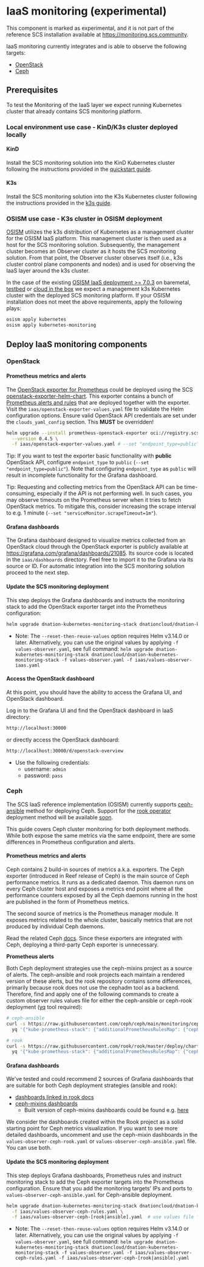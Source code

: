 # IaaS monitoring (experimental)

This component is marked as experimental, and it is not part of the reference SCS installation available
at https://monitoring.scs.community.

IaaS monitoring currently integrates and is able to observe the following targets:
- [OpenStack](#openstack)
- [Ceph](#ceph)

## Prerequisites

To test the Monitoring of the IaaS layer we expect running Kubernetes cluster that already contains
SCS monitoring platform.

### Local environment use case - KinD/K3s cluster deployed locally

#### KinD

Install the SCS monitoring solution into the KinD Kubernetes cluster following the instructions provided in
the [quickstart guide](quickstart.md).

#### K3s

Install the SCS monitoring solution into the K3s Kubernetes cluster following the instructions provided in
the [k3s guide](k3s.md).

### OSISM use case - K3s cluster in OSISM deployment

[OSISM](https://osism.tech/docs/guides/deploy-guide/services/kubernetes) utilizes the k3s distribution of Kubernetes
as a management cluster for the OSISM IaaS platform. This management cluster is then used as a host for
the SCS monitoring solution. Subsequently, the management cluster becomes an Observer cluster as it hosts
the SCS monitoring solution.
From that point, the Observer cluster observes itself (i.e., k3s cluster control plane components and nodes) and is used
for observing the IaaS layer around the k3s cluster.

In the case of the existing [OSISM IaaS deployment >= 7.0.3](https://osism.tech/docs/release-notes/osism-7#703) on
baremetal, [testbed](https://osism.tech/docs/guides/other-guides/testbed) or [cloud in the box](https://osism.tech/docs/guides/other-guides/cloud-in-a-box)
we expect a management k3s Kubernetes cluster with the deployed SCS monitoring platform.
If your OSISM installation does not meet the above requirements, apply the following plays:
```bash
osism apply kubernetes
osism apply kubernetes-monitoring
```

## Deploy IaaS monitoring components

### OpenStack

#### Prometheus metrics and alerts

The [OpenStack exporter for Prometheus](https://github.com/openstack-exporter) could be deployed using the SCS [openstack-exporter-helm-chart](https://github.com/SovereignCloudStack/openstack-exporter-helm-charts).
This exporter contains a bunch of [Prometheus alerts and rules](https://github.com/SovereignCloudStack/openstack-exporter-helm-charts/blob/master/charts/prometheus-openstack-exporter/templates/prometheusrule.yaml)
that are deployed together with the exporter.
Visit the `iaas/openstack-exporter-values.yaml` file to validate the Helm configuration options.
Ensure valid OpenStack API credentials are set under the `clouds_yaml_config` section. This **MUST** be overridden!

```bash
helm upgrade --install prometheus-openstack-exporter oci://registry.scs.community/openstack-exporter/prometheus-openstack-exporter \
  --version 0.4.5 \
  -f iaas/openstack-exporter-values.yaml # --set "endpoint_type=public" --set "serviceMonitor.scrapeTimeout=1m"
```

Tip: If you want to test the exporter basic functionality with **public** OpenStack API, configure `endpoint_type`
to `public` (`--set "endpoint_type=public"`). Note that configuring `endpoint_type` as `public` will result in
incomplete functionality for the Grafana dashboard.

Tip: Requesting and collecting metrics from the OpenStack API can be time-consuming, especially if the API is not
performing well. In such cases, you may observe timeouts on the Prometheus server when it tries to fetch OpenStack
metrics. To mitigate this, consider increasing the scrape interval to e.g. 1 minute (`--set "serviceMonitor.scrapeTimeout=1m"`).

#### Grafana dashboards

The Grafana dashboard designed to visualize metrics collected from an OpenStack cloud through the OpenStack exporter
is publicly available at https://grafana.com/grafana/dashboards/21085. Its source code is located in the
`iaas/dashboards` directory. Feel free to import it to the Grafana via its source or ID.
For automatic integration into the SCS monitoring solution proceed to the next step.

#### Update the SCS monitoring deployment

This step deploys the Grafana dashboards and instructs the monitoring stack to add the OpenStack exporter target into the Prometheus configuration:

```bash
helm upgrade dnation-kubernetes-monitoring-stack dnationcloud/dnation-kubernetes-monitoring-stack --reset-then-reuse-values -f iaas/values-observer-iaas.yaml
```

- Note: The `--reset-then-reuse-values` option requires Helm v3.14.0 or later. Alternatively, you can use the original values
  by applying `-f values-observer.yaml`, see full command: `helm upgrade dnation-kubernetes-monitoring-stack dnationcloud/dnation-kubernetes-monitoring-stack -f values-observer.yaml -f iaas/values-observer-iaas.yaml`

#### Access the OpenStack dashboard

At this point, you should have the ability to access the Grafana UI, and OpenStack dashboard.

Log in to the Grafana UI and find the OpenStack dashboard in IaaS directory:
```bash
http://localhost:30000
```
or directly access the OpenStack dashboard:
```bash
http://localhost:30000/d/openstack-overview
```

- Use the following credentials:
  - username: `admin`
  - password: `pass`

### Ceph

The SCS IaaS reference implementation (OSISM) currently supports [ceph-ansible](https://github.com/ceph/ceph-ansible)
method for deploying Ceph. Support for the [rook operator](https://github.com/rook/rook) deployment method will be available [soon](https://github.com/osism/issues/issues/881).

This guide covers Ceph cluster monitoring for both deployment methods. While both expose the same metrics via the same
endpoint, there are some differences in Prometheus configuration and alerts.

#### Prometheus metrics and alerts

Ceph contains 2 build-in sources of metrics a.k.a. exporters.
The Ceph exporter (introduced in Reef release of Ceph) is the main source of Ceph performance metrics. It runs as a
dedicated daemon. This daemon runs on every Ceph cluster host and exposes a metrics end point where all the performance
counters exposed by all the Ceph daemons running in the host are published in the form of Prometheus metrics.

The second source of metrics is the Prometheus manager module. It exposes metrics related to the whole cluster,
basically metrics that are not produced by individual Ceph daemons.

Read the related Ceph [docs](https://docs.ceph.com/en/reef/monitoring/#ceph-metrics).
Since these exporters are integrated with Ceph, deploying a third-party Ceph exporter is unnecessary.

**Prometheus alerts**

Both Ceph deployment strategies use the ceph-mixins project as a source of alerts. The ceph-ansible and rook projects
each maintain a rendered version of these alerts, but the rook repository contains some differences, primarily because
rook does not use the cephadm tool as a backend. 
Therefore, find and apply one of the following commands to create a custom observer rules values file for either the
ceph-ansible or ceph-rook deployment ([yq](https://github.com/mikefarah/yq/#install) tool required):

```bash
# ceph-ansible
curl -s https://raw.githubusercontent.com/ceph/ceph/main/monitoring/ceph-mixin/prometheus_alerts.yml | \
  yq '{"kube-prometheus-stack": {"additionalPrometheusRulesMap": {"ceph-ansible-rules": (. + {"additionalLabels": {"prometheus_rule": "1"}})}}}' > iaas/values-observer-ceph-rules.yaml

# rook
curl -s https://raw.githubusercontent.com/rook/rook/master/deploy/charts/rook-ceph-cluster/prometheus/localrules.yaml | \
  yq '{"kube-prometheus-stack": {"additionalPrometheusRulesMap": {"ceph-rook-rules": (. + {"additionalLabels": {"prometheus_rule": "1"}})}}}' > iaas/values-observer-ceph-rules.yaml
```

#### Grafana dashboards

We've tested and could recommend 2 sources of Grafana dashboards that are suitable for both Ceph deployment strategies (ansible and rook):
- [dashboards linked in rook docs](https://rook.io/docs/rook/latest-release/Storage-Configuration/Monitoring/ceph-monitoring/?h=gra#grafana-dashboards)
- [ceph-mixins dashboards](https://github.com/ceph/ceph-mixins/tree/master/dashboards)
  - Built version of ceph-mixins dashboards could be found e.g. [here](https://github.com/ceph/ceph/tree/main/monitoring/ceph-mixin/dashboards_out)

We consider the dashboards created within the Rook project as a solid starting point for Ceph metrics visualization.
If you want to see more detailed dashboards, uncomment and use the ceph-mixin dashboards in the `values-observer-ceph-rook.yaml`
or `values-observer-ceph-ansible.yaml` file. You can use both.

#### Update the SCS monitoring deployment

This step deploys Grafana dashboards, Prometheus rules and instruct monitoring stack to add the Ceph exporter targets into the Prometheus configuration.
Ensure that you add the monitoring targets' IPs and ports to `values-observer-ceph-ansible.yaml` for Ceph-ansible deployment.

```bash
helm upgrade dnation-kubernetes-monitoring-stack dnationcloud/dnation-kubernetes-monitoring-stack --reset-then-reuse-values \
  -f iaas/values-observer-ceph-rules.yaml \
  -f iaas/values-observer-ceph-[rook|ansible].yaml  # use values file for either the ceph-ansible or ceph-rook deployment
```

- Note: The `--reset-then-reuse-values` option requires Helm v3.14.0 or later. Alternatively, you can use the original values
  by applying `-f values-observer.yaml`, see full command: `helm upgrade dnation-kubernetes-monitoring-stack dnationcloud/dnation-kubernetes-monitoring-stack -f values-observer.yaml -f iaas/values-observer-ceph-rules.yaml -f iaas/values-observer-ceph-[rook|ansible].yaml`
